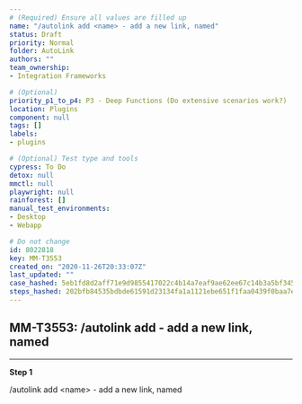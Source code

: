 ```yaml
---
# (Required) Ensure all values are filled up
name: "/autolink add <name> - add a new link, named"
status: Draft
priority: Normal
folder: AutoLink
authors: ""
team_ownership: 
- Integration Frameworks

# (Optional)
priority_p1_to_p4: P3 - Deep Functions (Do extensive scenarios work?)
location: Plugins
component: null
tags: []
labels: 
- plugins

# (Optional) Test type and tools
cypress: To Do
detox: null
mmctl: null
playwright: null
rainforest: []
manual_test_environments: 
- Desktop
- Webapp

# Do not change
id: 8022818
key: MM-T3553
created_on: "2020-11-26T20:33:07Z"
last_updated: ""
case_hashed: 5eb1fd8d2aff71e9d9855417022c4b14a7eaf9ae62ee67c14b3a5bf345ddcf2ac84e4a2763713a0047640ef007dbd6ef
steps_hashed: 202bfb84535bdbde61591d23134fa1a1121ebe651f1faa0439f0baa7ea3f79e477a296a62890f4b2115a0089424f4887
---
```


<!-- (Auto-generated) Based on frontmatter's "key" and "name" -->

## MM-T3553: /autolink add <name> - add a new link, named

---

**Step 1**

/autolink add \<name> - add a new link, named
